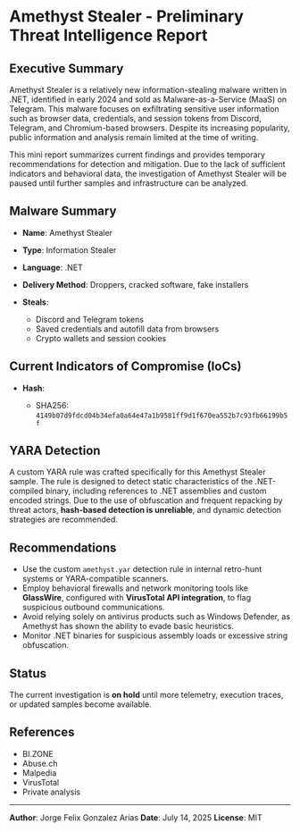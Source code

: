 # Amethyst Stealer - Preliminary Threat Intelligence Report

## Executive Summary

Amethyst Stealer is a relatively new information-stealing malware written in .NET, identified in early 2024 and sold as Malware-as-a-Service (MaaS) on Telegram. This malware focuses on exfiltrating sensitive user information such as browser data, credentials, and session tokens from Discord, Telegram, and Chromium-based browsers. Despite its increasing popularity, public information and analysis remain limited at the time of writing.

This mini report summarizes current findings and provides temporary recommendations for detection and mitigation. Due to the lack of sufficient indicators and behavioral data, the investigation of Amethyst Stealer will be paused until further samples and infrastructure can be analyzed.

## Malware Summary

* **Name**: Amethyst Stealer
* **Type**: Information Stealer
* **Language**: .NET
* **Delivery Method**: Droppers, cracked software, fake installers
* **Steals**:

  * Discord and Telegram tokens
  * Saved credentials and autofill data from browsers
  * Crypto wallets and session cookies

## Current Indicators of Compromise (IoCs)

* **Hash**:

  * SHA256: `4149b07d9fdcd04b34efa0a64e47a1b9581ff9d1f670ea552b7c93fb66199b5f`

## YARA Detection

A custom YARA rule was crafted specifically for this Amethyst Stealer sample. The rule is designed to detect static characteristics of the .NET-compiled binary, including references to .NET assemblies and custom encoded strings. Due to the use of obfuscation and frequent repacking by threat actors, **hash-based detection is unreliable**, and dynamic detection strategies are recommended.

## Recommendations

* Use the custom `amethyst.yar` detection rule in internal retro-hunt systems or YARA-compatible scanners.
* Employ behavioral firewalls and network monitoring tools like **GlassWire**, configured with **VirusTotal API integration**, to flag suspicious outbound communications.
* Avoid relying solely on antivirus products such as Windows Defender, as Amethyst has shown the ability to evade basic heuristics.
* Monitor .NET binaries for suspicious assembly loads or excessive string obfuscation.

## Status

The current investigation is **on hold** until more telemetry, execution traces, or updated samples become available.

## References

* BI.ZONE
* Abuse.ch
* Malpedia
* VirusTotal
* Private analysis
---

**Author**: Jorge Felix Gonzalez Arias
**Date**: July 14, 2025
**License**: MIT
